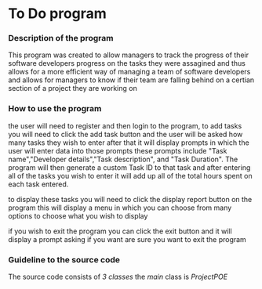 <h1> To Do program </h1>

<h3> Description of the program </h3>

<p> This program was created to allow managers to track the progress of their software developers progress on the tasks they were assagined and thus allows for 
    a more efficient way of managing a team of software developers and allows for managers to know if their team are falling behind on a certian section of a
    project they are working on </p>
    
<h3> How to use the program </h3>

<p> the user will need to register and then login to the program, to add tasks you will need to click the add task button and the user will be asked how many tasks they wish to enter after that it  will display prompts 
 in which the user will enter data into those prompts these prompts include "Task name","Developer details","Task description", and "Task Duration". The program 
 will then generate a custom Task ID to that task and after entering all of the tasks you wish to enter it will add up all of the total hours spent on each task entered.</p>

<p> to display these tasks you will need to click the display report button on the program this will display a menu in which you can choose from many options to choose
what you wish to display</p>

<p> if you wish to exit the program you can click the exit button and it will display a prompt asking if you want are sure you want to exit the program</p>
 
 <h3> Guideline to the source code </h3>
 
 <p> The source code consists of <em> 3 classes </em> the <em> main </em> class is <em> ProjectPOE </em>
